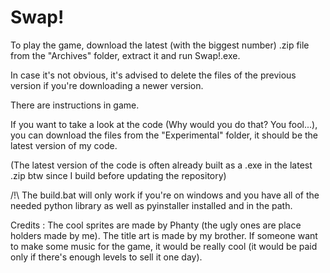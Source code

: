 # Swap!

To play the game, download the latest (with the biggest number) .zip file from the "Archives" folder, extract it and run Swap!.exe.

In case it's not obvious, it's advised to delete the files of the previous version if you're downloading a newer version.

There are instructions in game.


If you want to take a look at the code (Why would you do that? You fool...), you can download the files from the "Experimental" folder,
it should be the latest version of my code.

(The latest version of the code is often already built as a .exe in the latest .zip btw since I build before updating the repository)

/!\ The build.bat will only work if you're on windows and you have all of the needed python library
as well as pyinstaller installed and in the path.

Credits :
The cool sprites are made by Phanty (the ugly ones are place holders made by me).
The title art is made by my brother.
If someone want to make some music for the game, it would be really cool (it would be paid only if there's enough levels to sell it one day).
